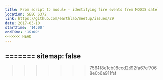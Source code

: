 ```yaml
---
title: From script to module - identifying fire events from MODIS satellite imagery
location: SEEC S372
link: https://github.com/earthlab/meetup/issues/29
date: 2017-03-10
startTime: '14:00'
endTime: '15:00'
<<<<<<< HEAD
---
```


=======
sitemap: false
---
>>>>>>> 7564f8e1cb08ccd2d92fa67ef7068e0b6a911faf
